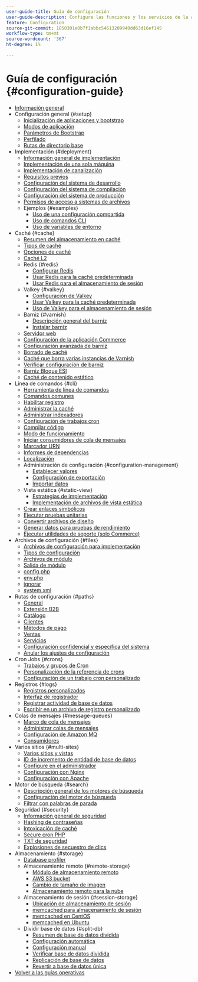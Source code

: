 ```yaml
---
user-guide-title: Guía de configuración
user-guide-description: Configure las funciones y los servicios de la aplicación de Adobe Commerce.
feature: Configuration
source-git-commit: 1850301e0b7f1abbc54613209940dd63d16ef145
workflow-type: tm+mt
source-wordcount: '367'
ht-degree: 1%

---
```



# Guía de configuración {#configuration-guide}

+ [Información general](overview.md)
+ Configuración general {#setup}
   + [Inicialización de aplicaciones y bootstrap](bootstrap/initialization.md)
   + [Modos de aplicación](bootstrap/application-modes.md)
   + [Parámetros de Bootstrap](bootstrap/set-parameters.md)
   + [Perfilado](bootstrap/mage-profiler.md)
   + [Rutas de directorio base](bootstrap/mage-directory.md)
+ Implementación {#deployment}
   + [Información general de implementación](deployment/overview.md)
   + [Implementación de una sola máquina](deployment/single-machine.md)
   + [Implementación de canalización](deployment/technical-details.md)
   + [Requisitos previos](deployment/prerequisites.md)
   + [Configuración del sistema de desarrollo](deployment/development-system.md)
   + [Configuración del sistema de compilación](deployment/build-system.md)
   + [Configuración del sistema de producción](deployment/production-system.md)
   + [Permisos de acceso a sistemas de archivos](deployment/file-system-permissions.md)
   + Ejemplos {#examples}
      + [Uso de una configuración compartida](deployment/example-shared-configuration.md)
      + [Uso de comandos CLI](deployment/example-using-cli.md)
      + [Uso de variables de entorno](deployment/example-environment-variables.md)
+ Caché {#cache}
   + [Resumen del almacenamiento en caché](cache/caching-overview.md)
   + [Tipos de caché](cache/cache-types.md)
   + [Opciones de caché](cache/cache-options.md)
   + [Caché L2](cache/level-two-cache.md)
   + Redis {#redis}
      + [Configurar Redis](cache/config-redis.md)
      + [Usar Redis para la caché predeterminada](cache/redis-pg-cache.md)
      + [Usar Redis para el almacenamiento de sesión](cache/redis-session.md)
   + Valkey {#valkey}
      + [Configuración de Valkey](cache/config-valkey.md)
      + [Usar Valkey para la caché predeterminada](cache/valkey-pg-cache.md)
      + [Uso de Valkey para el almacenamiento de sesión](cache/valkey-session.md)
   + Barniz {#varnish}
      + [Descripción general del barniz](cache/config-varnish.md)
      + [Instalar barniz](cache/config-varnish-install.md)
   + [Servidor web](cache/config-varnish-server.md)
   + [Configuración de la aplicación Commerce](cache/configure-varnish-commerce.md)
   + [Configuración avanzada de barniz](cache/config-varnish-advanced.md)
   + [Borrado de caché](cache/use-varnish-cache.md)
   + [Caché que borra varias instancias de Varnish](cache/use-multiple-varnish-cache.md)
   + [Verificar configuración de barniz](cache/config-varnish-final.md)
   + [Barniz Bloque ESI](cache/use-varnish-esi.md)
   + [Caché de contenido estático](cache/static-content-signing.md)
+ Línea de comandos {#cli}
   + [Herramienta de línea de comandos](cli/config-cli.md)
   + [Comandos comunes](cli/common-cli-commands.md)
   + [Habilitar registro](cli/enable-logging.md)
   + [Administrar la caché](cli/manage-cache.md)
   + [Administrar indexadores](cli/manage-indexers.md)
   + [Configuración de trabajos cron](cli/configure-cron-jobs.md)
   + [Compilar código](cli/code-compiler.md)
   + [Modo de funcionamiento](cli/set-mode.md)
   + [Iniciar consumidores de cola de mensajes](cli/start-message-queues.md)
   + [Marcador URN](cli/urn-highlighter.md)
   + [Informes de dependencias](cli/dependency-reports.md)
   + [Localización](cli/localization.md)
   + Administración de configuración {#configuration-management}
      + [Establecer valores](cli/set-configuration-values.md)
      + [Configuración de exportación](cli/export-configuration.md)
      + [Importar datos](cli/import-configuration.md)
   + Vista estática {#static-view}
      + [Estrategias de implementación](cli/static-view-file-strategy.md)
      + [Implementación de archivos de vista estática](cli/static-view-file-deployment.md)
   + [Crear enlaces simbólicos](cli/create-symlinks.md)
   + [Ejecutar pruebas unitarias](cli/unit-tests.md)
   + [Convertir archivos de diseño](cli/convert-layout-files.md)
   + [Generar datos para pruebas de rendimiento](cli/generate-data.md)
   + [Ejecutar utilidades de soporte (solo Commerce)](cli/run-support-utilities.md)
+ Archivos de configuración {#files}
   + [Archivos de configuración para implementación](reference/deployment-files.md)
   + [Tipos de configuración](reference/config-create-types.md)
   + [Archivos de módulo](reference/module-files.md)
   + [Salida de módulo](reference/disable-module-output.md)
   + [config.php](reference/config-reference-configphp.md)
   + [env.php](reference/config-reference-envphp.md)
   + [ignorar](reference/config-reference-gitignore.md)
   + [system.xml](reference/config-reference-systemxml.md)
+ Rutas de configuración {#paths}
   + [General](reference/config-reference-general.md)
   + [Extensión B2B](reference/config-reference-b2b.md)
   + [Catálogo](reference/config-reference-catalog.md)
   + [Clientes](reference/config-reference-customers.md)
   + [Métodos de pago](reference/config-reference-payment.md)
   + [Ventas](reference/config-reference-sales.md)
   + [Servicios](reference/config-reference-services.md)
   + [Configuración confidencial y específica del sistema](reference/config-reference-sens.md)
   + [Anular los ajustes de configuración](reference/override-config-settings.md)
+ Cron Jobs {#crons}
   + [Trabajos y grupos de Cron](cron/custom-cron.md)
   + [Personalización de la referencia de crons](cron/custom-cron-reference.md)
   + [Configuración de un trabajo cron personalizado](cron/custom-cron-tutorial.md)
+ Registros {#logs}
   + [Registros personalizados](logs/custom-logging.md)
   + [Interfaz de registrador](logs/logger-interface.md)
   + [Registrar actividad de base de datos](logs/database-activity.md)
   + [Escribir en un archivo de registro personalizado](logs/custom-log-files.md)
+ Colas de mensajes {#message-queues}
   + [Marco de cola de mensajes](queues/message-queue-framework.md)
   + [Administrar colas de mensajes](queues/manage-message-queues.md)
   + [Configuración de Amazon MQ](queues/aws-mq.md)
   + [Consumidores](queues/consumers.md)
+ Varios sitios {#multi-sites}
   + [Varios sitios y vistas](multi-sites/ms-overview.md)
   + [ID de incremento de entidad de base de datos](multi-sites/change-increment-id.md)
   + [Configure en el administrador](multi-sites/ms-admin.md)
   + [Configuración con Nginx](multi-sites/ms-nginx.md)
   + [Configuración con Apache](multi-sites/ms-apache.md)
+ Motor de búsqueda {#search}
   + [Descripción general de los motores de búsqueda](search/overview-search.md)
   + [Configuración del motor de búsqueda](search/configure-search-engine.md)
   + [Filtrar con palabras de parada](search/search-stopwords.md)
+ Seguridad {#security}
   + [Información general de seguridad](security/overview.md)
   + [Hashing de contraseñas](security/password-hashing.md)
   + [Intoxicación de caché](security/cache-poisoning.md)
   + [Secure cron PHP](security/secure-cron-php.md)
   + [TXT de seguridad](security/security-txt.md)
   + [Explosiones de secuestro de clics](security/xframe-options.md)
+ Almacenamiento {#storage}
   + [Database profiler](storage/db-profiler.md)
   + Almacenamiento remoto {#remote-storage}
      + [Módulo de almacenamiento remoto](remote-storage/remote-storage.md)
      + [AWS S3 bucket](remote-storage/remote-storage-aws-s3.md)
      + [Cambio de tamaño de imagen](remote-storage/remote-storage-image-resize.md)
      + [Almacenamiento remoto para la nube](remote-storage/cloud-support.md)
   + Almacenamiento de sesión {#session-storage}
      + [Ubicación de almacenamiento de sesión](storage/sessions.md)
      + [memcached para almacenamiento de sesión](storage/memcached.md)
      + [memcached en CentOS](storage/memcache-centos.md)
      + [memcached en Ubuntu](storage/memcache-ubuntu.md)
   + Dividir base de datos {#split-db}
      + [Resumen de base de datos dividida](storage/multi-master.md)
      + [Configuración automática](storage/multi-master-masterdb.md)
      + [Configuración manual](storage/multi-master-manual.md)
      + [Verificar base de datos dividida](storage/multi-master-verify.md)
      + [Replicación de base de datos](storage/multi-master-replication.md)
      + [Revertir a base de datos única](storage/revert-split-database.md)
+ [Volver a las guías operativas](https://experienceleague.adobe.com/docs/commerce-operations/operational-guides/home.html?lang=es)